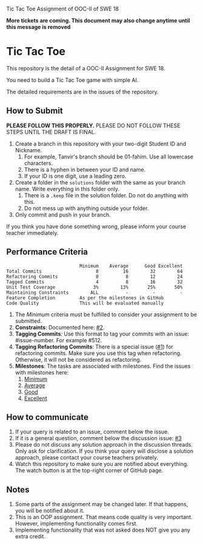 Tic Tac Toe Assignment of OOC-II of SWE 18

**More tickets are coming. This document may also change anytime until this message is removed**

# Tic Tac Toe
This repository is the detail of a OOC-II Assignment for SWE 18.  

You need to build a Tic Tac Toe game with simple AI.

The detailed requirements are in the issues of the repository.

## How to Submit
**PLEASE FOLLOW THIS PROPERLY.**
PLEASE DO NOT FOLLOW THESE STEPS UNTIL THE DRAFT IS FINAL.
1. Create a branch in this repository with your two-digit Student ID and Nickname. 
   1. For example, Tanvir's branch should be 01-fahim. Use all lowercase characters.
   2. There is a hyphen in between your ID and name.
   3. If your ID is one digit, use a leading zero.
2. Create a folder in the `solutions` folder with the same as your branch name. Write everything in this folder only.
   1. There is a `.keep` file in the solution folder. Do not do anything with this.
   2. Do not mess up with anything outside your folder.
3. Only commit and push in your branch.

If you think you have done something wrong, please inform your course teacher immediately.

## Performance Criteria

```
                           Minimum    Average      Good Excellent
Total Commits                    8         16        32        64
Refactoring Commits              0          8        12        24
Tagged Commits                   4          8        16        32
Unit Test Coverage              3%        13%       25%       50%  
Maintaining Constraints        ALL          -         -         -
Feature Completion         As per the milestones in GitHub
Code Quality               This will be evaluated manually
```

1. The _Minimum_ criteria must be fulfilled to consider your assignment to be submitted.
1. **Constraints**: Documented here: [#2](/../../issues/2).
1. **Tagging Commits**: Use this format to tag your commits with an issue: #issue-number. For example #512.
1. **Tagging Refactoring Commits**: There is a special issue ([#1](/../../issues/1)) for refactoring commits. Make sure you use this tag when refactoring. Otherwise, it will not be considered as refactoring.
1. **Milestones**: The tasks are associated with milestones. Find the issues with milestones here:
   1. [Minimum](/../../issues?q=milestone:Minimum)
   1. [Average](/../../issues?q=milestone:Average)
   1. [Good](/../../issues?q=milestone:Good)
   1. [Excellent](/../../issues?q=milestone:Excellent)

## How to communicate
1. If your query is related to an issue, comment below the issue.
1. If it is a general question, comment below the discussion issue: [#3](/../../issues/3)
1. Please do not discuss any solution approach in the discussion threads. Only ask for clarification. If you think your query will disclose a solution approach, please contact your course teachers privately.
1. Watch this repository to make sure you are notified about everything. The watch button is at the top-right corner of GitHub page.

## Notes
1. Some parts of the assignment may be changed later. If that happens, you will be notified about it.
1. This is an OOP assignment. That means code quality is very important. However, implementing functionality comes first.
1. Implementing functionality that was not asked does NOT give you any extra credit. 
